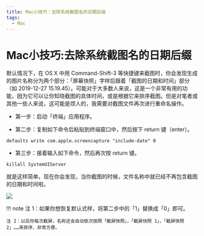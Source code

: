 ```yaml
---
title: Mac小技巧：去除系统截图名的日期后缀
tags:
  - Mac
---
```


# Mac小技巧:去除系统截图名的日期后缀


默认情况下，在 OS X 中用 Command-Shift-3 等快捷键来截图时，你会发现生成的图片名称分为两个部分：「屏幕快照」字样后跟着「截图的日期和时间」部分（如 2019-12-27 15.19.45）。可能对于大多数人来说，这是一个非常有用的功能，因为它可以让你知晓截图的具体时间，或是根据它来排序截图。但是对笔者或其他一些人来说，这可能是烦人的，我需要对截图文件再次进行重命名操作。

* 第一步：启动「终端」应用程序。

<!-- ![](https://static.skyandroid.cn/images/data/1577432836240930.png?x-oss-process=style/w_1240) -->

* 第二步：复制如下命令后粘贴到终端窗口中，然后按下 return 键（enter）。
```
defaults write com.apple.screencapture "include-date" 0
```
* 第三步：接着输入如下命令，然后再次按 return 键。
```
killall SystemUIServer
```

就是这样简单。现在你会发现，当你截图的时候，文件名称中就已经不再包含截图的日期和时间啦。

![](https://static.skyandroid.cn/images/data/1577432991750269.png?x-oss-process=style/w_1240)

!!! note
    注 1：如果你想恢复默认式样，将第二步中的「1」替换成「0」即可。

    注 2：以后你每次截屏，名称还会自动依次按照「截屏快照」，「截屏快照 1」，「截屏快照 2」……来排序，非常方便。